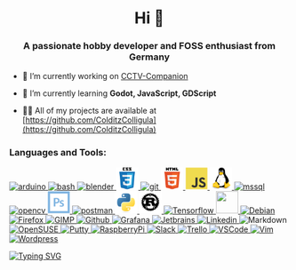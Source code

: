 <h1 align="center">Hi 👋</h1>
<h3 align="center">A passionate hobby developer and FOSS enthusiast from Germany</h3>


- 🔭 I’m currently working on [CCTV-Companion](https://github.com/ColditzColligula/CCTV-Companion)

- 🌱 I’m currently learning **Godot, JavaScript, GDScript**

- 👨‍💻 All of my projects are available at [https://github.com/ColditzColligula](https://github.com/ColditzColligula)


<h3 align="left">Languages and Tools:</h3>
<p align="left"> <a href="https://www.arduino.cc/" target="_blank" rel="noreferrer"> <img src="https://cdn.worldvectorlogo.com/logos/arduino-1.svg" alt="arduino" width="40" height="40"/> </a> <a href="https://www.gnu.org/software/bash/" target="_blank" rel="noreferrer"> <img src="https://www.vectorlogo.zone/logos/gnu_bash/gnu_bash-icon.svg" alt="bash" width="40" height="40"/> </a> <a href="https://www.blender.org/" target="_blank" rel="noreferrer"> <img src="https://download.blender.org/branding/community/blender_community_badge_white.svg" alt="blender" width="40" height="40"/> </a> <a href="https://www.w3schools.com/css/" target="_blank" rel="noreferrer"> <img src="https://raw.githubusercontent.com/devicons/devicon/master/icons/css3/css3-original-wordmark.svg" alt="css3" width="40" height="40"/> </a> <a href="https://git-scm.com/" target="_blank" rel="noreferrer"> <img src="https://www.vectorlogo.zone/logos/git-scm/git-scm-icon.svg" alt="git" width="40" height="40"/> </a> <a href="https://www.w3.org/html/" target="_blank" rel="noreferrer"> <img src="https://raw.githubusercontent.com/devicons/devicon/master/icons/html5/html5-original-wordmark.svg" alt="html5" width="40" height="40"/> </a> <a href="https://developer.mozilla.org/en-US/docs/Web/JavaScript" target="_blank" rel="noreferrer"> <img src="https://raw.githubusercontent.com/devicons/devicon/master/icons/javascript/javascript-original.svg" alt="javascript" width="40" height="40"/> </a> <a href="https://www.linux.org/" target="_blank" rel="noreferrer"> <img src="https://raw.githubusercontent.com/devicons/devicon/master/icons/linux/linux-original.svg" alt="linux" width="40" height="40"/> </a> <a href="https://www.microsoft.com/en-us/sql-server" target="_blank" rel="noreferrer"> <img src="https://www.svgrepo.com/show/303229/microsoft-sql-server-logo.svg" alt="mssql" width="40" height="40"/> </a> <a href="https://opencv.org/" target="_blank" rel="noreferrer"> <img src="https://www.vectorlogo.zone/logos/opencv/opencv-icon.svg" alt="opencv" width="40" height="40"/> </a> <a href="https://www.photoshop.com/en" target="_blank" rel="noreferrer"> <img src="https://raw.githubusercontent.com/devicons/devicon/master/icons/photoshop/photoshop-line.svg" alt="photoshop" width="40" height="40"/> </a> <a href="https://postman.com" target="_blank" rel="noreferrer"> <img src="https://www.vectorlogo.zone/logos/getpostman/getpostman-icon.svg" alt="postman" width="40" height="40"/> </a> <a href="https://www.python.org" target="_blank" rel="noreferrer"> <img src="https://raw.githubusercontent.com/devicons/devicon/master/icons/python/python-original.svg" alt="python" width="40" height="40"/> </a> <a href="https://www.rust-lang.org" target="_blank" rel="noreferrer"> <img src="https://raw.githubusercontent.com/devicons/devicon/master/icons/rust/rust-plain.svg" alt="rust" width="40" height="40"/> </a> <a href="https://www.tensorflow.org" target="_blank" rel="noreferrer"> <img src="https://www.vectorlogo.zone/logos/tensorflow/tensorflow-icon.svg" alt="Tensorflow" width="40" height="40"/> </a> <img src="https://cdn.jsdelivr.net/gh/devicons/devicon/icons/windows8/windows8-original.svg" width="40" height="40" /><a href="https://www.debian.org" target="_blank" rel="noreferrer"> <img src="https://cdn.jsdelivr.net/gh/devicons/devicon/icons/debian/debian-original.svg" alt="Debian" width="40" height="40"/> </a>    
<a href="https://www.mozilla.org" target="_blank" rel="noreferrer"> <img src="https://cdn.jsdelivr.net/gh/devicons/devicon/icons/firefox/firefox-original.svg" alt="Firefox" width="40" height="40"/> </a>
<a href="https://www.gimp.org" target="_blank" rel="noreferrer"> <img src="https://cdn.jsdelivr.net/gh/devicons/devicon/icons/gimp/gimp-original.svg" alt="GIMP" width="40" height="40"/> </a>
  <a href="https://www.github.com" target="_blank" rel="noreferrer"> <img src="https://cdn.jsdelivr.net/gh/devicons/devicon/icons/github/github-original.svg" alt="Github" width="40" height="40"/> </a>
  <a href="https://www.grafana.com" target="_blank" rel="noreferrer"> <img src="https://cdn.jsdelivr.net/gh/devicons/devicon/icons/grafana/grafana-original.svg" alt="Grafana" width="40" height="40"/> </a>
<a href="https://www.jetbrains.com" target="_blank" rel="noreferrer"> <img src="https://cdn.jsdelivr.net/gh/devicons/devicon/icons/jetbrains/jetbrains-original.svg" alt="Jetbrains" width="40" height="40"/> </a>
  <a href="https://www.linkedin.com" target="_blank" rel="noreferrer"> <img src="https://cdn.jsdelivr.net/gh/devicons/devicon/icons/linkedin/linkedin-original.svg" alt="Linkedin" width="40" height="40"/> </a>
<img src="https://cdn.jsdelivr.net/gh/devicons/devicon/icons/markdown/markdown-original.svg" alt="Markdown" width="40" height="40"/> </a>
  <a href="https://www.opensuse.org" target="_blank" rel="noreferrer"> <img src="https://cdn.jsdelivr.net/gh/devicons/devicon/icons/opensuse/opensuse-original-wordmark.svg" alt="OpenSUSE" width="40" height="40"/> </a>
  <a href="https://www.chiark.greenend.org.uk/~sgtatham/putty/" target="_blank" rel="noreferrer"> <img src="https://cdn.jsdelivr.net/gh/devicons/devicon/icons/putty/putty-original.svg" alt="Putty" width="40" height="40"/> </a>
  <a href="https://www.raspberrypi.org/" target="_blank" rel="noreferrer"> <img src="https://cdn.jsdelivr.net/gh/devicons/devicon/icons/raspberrypi/raspberrypi-original.svg" alt="RaspberryPi" width="40" height="40"/> </a>
  <a href="https://www.slack.com/" target="_blank" rel="noreferrer"> <img src="https://cdn.jsdelivr.net/gh/devicons/devicon/icons/slack/slack-original.svg" alt="Slack" width="40" height="40"/> </a>
  <a href="https://www.trello.com/" target="_blank" rel="noreferrer"> <img src="https://cdn.jsdelivr.net/gh/devicons/devicon/icons/trello/trello-plain.svg" alt="Trello" width="40" height="40"/> </a>
  <a href="https://code.visualstudio.com" target="_blank" rel="noreferrer"> <img src="https://cdn.jsdelivr.net/gh/devicons/devicon/icons/vscode/vscode-original.svg" alt="VSCode" width="40" height="40"/> </a>
  <a href="https://www.vim.org/" target="_blank" rel="noreferrer"> <img src="https://cdn.jsdelivr.net/gh/devicons/devicon/icons/vim/vim-original.svg" alt="Vim" width="40" height="40"/> </a>
  <a href="https://www.wordpress.org/" target="_blank" rel="noreferrer"> <img src="https://cdn.jsdelivr.net/gh/devicons/devicon/icons/wordpress/wordpress-plain.svg" alt="Wordpress" width="40" height="40"/> </a>
  
</p>

[![Typing SVG](https://readme-typing-svg.herokuapp.com?size=14&color=000000&center=true&vCenter=true&lines=~%24+sudo+apt-get+install+coffee+-y)](https://git.io/typing-svg)
